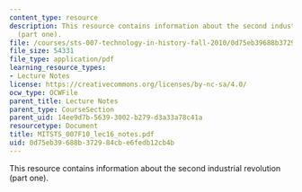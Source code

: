 ```yaml
---
content_type: resource
description: This resource contains information about the second industrial revolution
  (part one).
file: /courses/sts-007-technology-in-history-fall-2010/0d75eb39688b372984cbe6fedb12cb4b_MITSTS_007F10_lec16_notes.pdf
file_size: 54331
file_type: application/pdf
learning_resource_types:
- Lecture Notes
license: https://creativecommons.org/licenses/by-nc-sa/4.0/
ocw_type: OCWFile
parent_title: Lecture Notes
parent_type: CourseSection
parent_uid: 14ee9d7b-5639-3002-b279-d3a33a78c41a
resourcetype: Document
title: MITSTS_007F10_lec16_notes.pdf
uid: 0d75eb39-688b-3729-84cb-e6fedb12cb4b
---
```

This resource contains information about the second industrial revolution (part one).